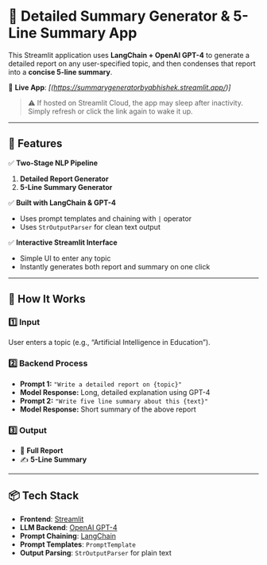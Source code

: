 # 📝 Detailed Summary Generator & 5-Line Summary App

This Streamlit application uses **LangChain + OpenAI GPT-4** to generate a detailed report on any user-specified topic, and then condenses that report into a **concise 5-line summary**.

🔗 **Live App**: _[(https://summarygeneratorbyabhishek.streamlit.app/)]_

> ⚠️ If hosted on Streamlit Cloud, the app may sleep after inactivity. Simply refresh or click the link again to wake it up.

---

## 🚀 Features

✅ **Two-Stage NLP Pipeline**  
1. **Detailed Report Generator**  
2. **5-Line Summary Generator**

✅ **Built with LangChain & GPT-4**  
- Uses prompt templates and chaining with `|` operator  
- Uses `StrOutputParser` for clean text output  

✅ **Interactive Streamlit Interface**  
- Simple UI to enter any topic  
- Instantly generates both report and summary on one click

---

## 🧠 How It Works

### 1️⃣ Input
User enters a topic (e.g., “Artificial Intelligence in Education”).

### 2️⃣ Backend Process
- **Prompt 1:** `"Write a detailed report on {topic}"`
- **Model Response:** Long, detailed explanation using GPT-4
- **Prompt 2:** `"Write five line summary about this {text}"`
- **Model Response:** Short summary of the above report

### 3️⃣ Output
- 🧾 **Full Report**  
- ✍️ **5-Line Summary**

---

## 📦 Tech Stack

- **Frontend**: [Streamlit](https://streamlit.io/)
- **LLM Backend**: [OpenAI GPT-4](https://platform.openai.com/)
- **Prompt Chaining**: [LangChain](https://www.langchain.com/)
- **Prompt Templates**: `PromptTemplate`
- **Output Parsing**: `StrOutputParser` for plain text



